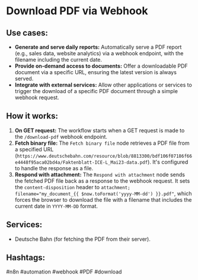 # Download PDF via Webhook

## Use cases:

- **Generate and serve daily reports:** Automatically serve a PDF report (e.g., sales data, website analytics) via a webhook endpoint, with the filename including the current date.
- **Provide on-demand access to documents:** Offer a downloadable PDF document via a specific URL, ensuring the latest version is always served.
- **Integrate with external services:** Allow other applications or services to trigger the download of a specific PDF document through a simple webhook request.

## How it works:

1.  **On GET request:** The workflow starts when a GET request is made to the `/download-pdf` webhook endpoint.
2.  **Fetch binary file:** The `Fetch binary file` node retrieves a PDF file from a specified URL (`https://www.deutschebahn.com/resource/blob/8813300/bdf106f07186f66e4448f95aca02bd4a/Faktenblatt-ICE-L_Mai23-data.pdf`). It's configured to handle the response as a file.
3.  **Respond with attachment:** The `Respond with attachment` node sends the fetched PDF file back as a response to the webhook request. It sets the `content-disposition` header to `attachment; filename="my_document_{{ $now.toFormat('yyyy-MM-dd') }}.pdf"`, which forces the browser to download the file with a filename that includes the current date in `YYYY-MM-DD` format.

## Services:

-   Deutsche Bahn (for fetching the PDF from their server).

## Hashtags:

#n8n #automation #webhook #PDF #download
